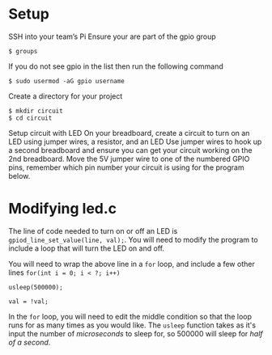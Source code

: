 # Setup

SSH into your team’s Pi
Ensure your are part of the gpio group

`$ groups`

If you do not see gpio in the list then run the following command

`$ sudo usermod -aG gpio username`

Create a directory for your project

```
$ mkdir circuit
$ cd circuit
```

Setup circuit with LED
On your breadboard, create a circuit to turn on an LED using jumper wires, a resistor, and an LED
Use jumper wires to hook up a second breadboard and ensure you can get your circuit working on the 2nd breadboard.
Move the 5V jumper wire to one of the numbered GPIO pins, remember which pin number your circuit is using for the program below.

# Modifying led.c

The line of code needed to turn on or off an LED is `gpiod_line_set_value(line, val);`. You will need to modify the program to include a loop that will turn the LED on and off.

You will need to wrap the above line in a `for` loop, and include a few other lines
`for(int i = 0; i < ?; i++)`

`usleep(500000);`

`val = !val;`

In the `for` loop, you will need to edit the middle condition so that the loop runs for as many times as you would like. The `usleep` function takes as it's input the number of *microseconds* to sleep for, so 500000 will sleep for *half of a second*.
